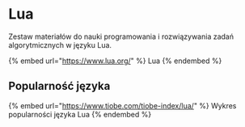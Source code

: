 # Lua

Zestaw materiałów do nauki programowania i rozwiązywania zadań algorytmicznych w języku Lua.

{% embed url="https://www.lua.org/" %}
Lua
{% endembed %}

## Popularność języka

{% embed url="https://www.tiobe.com/tiobe-index/lua/" %}
Wykres popularności języka Lua
{% endembed %}